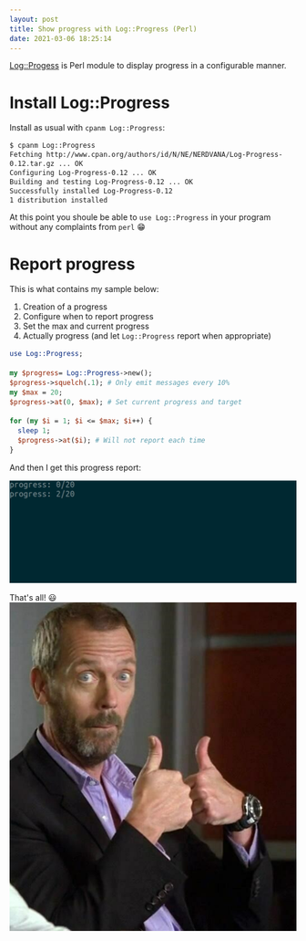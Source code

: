 ```yaml
---
layout: post
title: Show progress with Log::Progress (Perl)
date: 2021-03-06 18:25:14
---
```

[Log::Progess](https://metacpan.org/pod/Log::Progress) is Perl module to display progress in a configurable manner.

# Install Log::Progress
Install as usual with `cpanm Log::Progress`:
```
$ cpanm Log::Progress
Fetching http://www.cpan.org/authors/id/N/NE/NERDVANA/Log-Progress-0.12.tar.gz ... OK
Configuring Log-Progress-0.12 ... OK
Building and testing Log-Progress-0.12 ... OK
Successfully installed Log-Progress-0.12
1 distribution installed
```

At this point you shoule be able to `use Log::Progress` in your program without any complaints from `perl` :grin:

# Report progress

This is what contains my sample below:
1. Creation of a progress
2. Configure when to report progress
3. Set the max and current progress
4. Actually progress (and let `Log::Progress` report when appropriate)

```perl
use Log::Progress;

my $progress= Log::Progress->new();
$progress->squelch(.1); # Only emit messages every 10%
my $max = 20;
$progress->at(0, $max); # Set current progress and target

for (my $i = 1; $i <= $max; $i++) {
  sleep 1;
  $progress->at($i); # Will not report each time
}
```

And then I get this progress report:

![Log](/assets/images/8s0zny9k88uqi241ct2c.gif)

That's all! :smiley:
![House](/assets/images/884k6dg22dk09jyub61z.jpg)